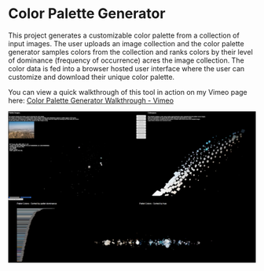 # Color Palette Generator
 
This project generates a customizable color palette from a collection of input images. 
The user uploads an image collection and the color palette generator samples colors from the collection and ranks colors by their level of dominance (frequency of occurrence) acres the image collection. 
The color data is fed into a browser hosted user interface where the user can customize and download their unique color palette.

You can view a quick walkthrough of this tool in action on my Vimeo page here: [Color Palette Generator Walkthrough - Vimeo]([http://example.com](https://vimeo.com/manage/videos/950372917))

![image](https://github.com/KJSloan2/Color_Palette_Generator/blob/main/00_resources/documentation/images/CPG_vimeoScreenShot.png)

